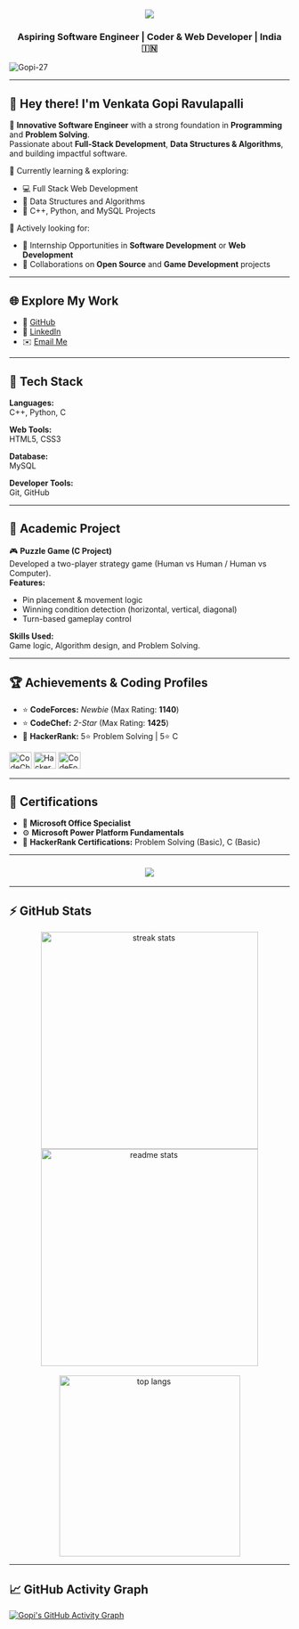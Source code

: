 <h1 align="center">
  <img src="https://readme-typing-svg.herokuapp.com?font=Righteous&size=35&color=00F0FF&center=true&vCenter=true&width=550&height=70&duration=4000&lines=Welcome+to+My+GitHub+Profile!;I'm+Venkata+Gopi+Ravulapalli!;I+💖+Coding+and+Problem+Solving!;Always+Learning+New+Tech!"/>
</h1>

<h3 align="center">Aspiring Software Engineer | Coder & Web Developer | India 🇮🇳</h3>  

<p align="left">
  <img src="https://komarev.com/ghpvc/?username=Gopi-27&label=Profile%20views&color=0e75b6&style=flat" alt="Gopi-27" />
</p>

---

## 👋 Hey there! I'm **Venkata Gopi Ravulapalli**

🚀 **Innovative Software Engineer** with a strong foundation in **Programming** and **Problem Solving**.  
Passionate about **Full-Stack Development**, **Data Structures & Algorithms**, and building impactful software.

🎯 Currently learning & exploring:
- 💻 Full Stack Web Development  
- 🧠 Data Structures and Algorithms  
- 🤖 C++, Python, and MySQL Projects  

🤝 Actively looking for:
- 🌟 Internship Opportunities in **Software Development** or **Web Development**
- 🤝 Collaborations on **Open Source** and **Game Development** projects  

---

## 🌐 Explore My Work

- 🐙 [GitHub](https://github.com/Gopi-27)  
- 💼 [LinkedIn](https://linkedin.com/in/gopi-ravulapalli)  
- ✉️ [Email Me](mailto:gopiyadav4788@gmail.com)

---

## 🧠 Tech Stack

**Languages:**  
C++, Python, C  

**Web Tools:**  
HTML5, CSS3  

**Database:**  
MySQL  

**Developer Tools:**  
Git, GitHub  

---

## 🧩 Academic Project

🎮 **Puzzle Game (C Project)**  
Developed a two-player strategy game (Human vs Human / Human vs Computer).  
**Features:**
- Pin placement & movement logic  
- Winning condition detection (horizontal, vertical, diagonal)  
- Turn-based gameplay control  

**Skills Used:**  
Game logic, Algorithm design, and Problem Solving.

---

## 🏆 Achievements & Coding Profiles

- ⭐ **CodeForces:** *Newbie* (Max Rating: **1140**)  
- ⭐ **CodeChef:** *2-Star* (Max Rating: **1425**)  
- 🏅 **HackerRank:** 5⭐ Problem Solving | 5⭐ C  

<p align="left">
  <a href="https://www.codechef.com/users/gopi_27" target="blank"><img src="https://cdn.jsdelivr.net/npm/simple-icons@3.1.0/icons/codechef.svg" alt="CodeChef" height="30" width="40"/></a>
  <a href="https://www.hackerrank.com/gopiyadav4788" target="blank"><img src="https://raw.githubusercontent.com/rahuldkjain/github-profile-readme-generator/master/src/images/icons/Social/hackerrank.svg" alt="HackerRank" height="30" width="40"/></a>
  <a href="https://codeforces.com/profile/gopi_27" target="blank"><img src="https://cdn.jsdelivr.net/npm/simple-icons@3.1.0/icons/codeforces.svg" alt="CodeForces" height="30" width="40"/></a>
</p>

---

## 📜 Certifications

- 🧾 **Microsoft Office Specialist**  
- ⚙️ **Microsoft Power Platform Fundamentals**  
- 🧮 **HackerRank Certifications:** Problem Solving (Basic), C (Basic)  

---

<h3 align="center">
  <img src="https://readme-typing-svg.herokuapp.com?font=Indie+Flower&size=28&color=FF69B4&center=true&width=600&lines=“Discipline,+Determination,+Dedication.”;“Dream+Big,+Work+Hard,+Stay+Humble.”"/>
</h3>

---

## ⚡ GitHub Stats

<div align="center">
  <img width=390 src="https://github-readme-streak-stats-salesp07.vercel.app/?user=Gopi-27&count_private=true&theme=react&border_radius=10" alt="streak stats"/>
  <img width=390 src="https://github-readme-stats-salesp07.vercel.app/api?username=Gopi-27&count_private=true&show_icons=true&theme=react&rank_icon=github&border_radius=10" alt="readme stats"/>
  <br/><br/>
  <img width=325 src="https://github-readme-stats-salesp07.vercel.app/api/top-langs/?username=Gopi-27&hide=HTML&langs_count=8&layout=compact&theme=react&border_radius=10" alt="top langs"/>
</div>

---

## 📈 GitHub Activity Graph

[![Gopi's GitHub Activity Graph](https://github-readme-activity-graph.vercel.app/graph?username=Gopi-27&bg_color=ffffff&color=ff047d&line=9e4c98&point=403d3d&area=true&hide_border=true)](https:)
